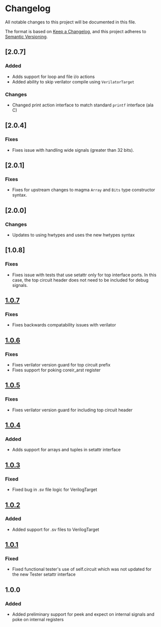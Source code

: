 # Changelog
All notable changes to this project will be documented in this file.

The format is based on [Keep a Changelog](https://keepachangelog.com/en/1.0.0/),
and this project adheres to [Semantic Versioning](https://semver.org/spec/v2.0.0.html).

## [2.0.7]
### Added
- Adds support for loop and file i/o actions
- Added ability to skip verilator compile using `VerilatorTarget`

### Changes
- Changed print action interface to match standard `printf` interface (ala C)


## [2.0.4]
### Fixes
- Fixes issue with handling wide signals (greater than 32 bits).

## [2.0.1]
### Fixes
- Fixes for upstream changes to magma `Array` and `Bits` type constructor
  syntax.

## [2.0.0]
### Changes
- Updates to using hwtypes and uses the new hwtypes syntax

## [1.0.8]
### Fixes
- Fixes issue with tests that use setattr only for top interface ports. In this
  case, the top circuit header does not need to be included for debug signals.

## [1.0.7]
### Fixes
- Fixes backwards compatability issues with verilator

## [1.0.6]
### Fixes
- Fixes verilator version guard for top circuit prefix
- Fixes support for poking coreir_arst register

## [1.0.5]
### Fixes
- Fixes verilator version guard for including top circuit header

## [1.0.4]
### Added
- Adds support for arrays and tuples in setattr interface

## [1.0.3]
### Fixed
- Fixed bug in .sv file logic for VerilogTarget

## [1.0.2]
### Added
- Added support for .sv files to VerilogTarget

## [1.0.1]
### Fixed
- Fixed functional tester's use of self.circuit which was not updated for the
  new Tester setattr interface

## 1.0.0
### Added
- Added preliminary support for peek and expect on internal signals and poke on
  internal registers

[Unreleased]: https://github.com/leonardt/fault/compare/v1.0.8...HEAD
[1.0.7]: https://github.com/leonardt/fault/compare/v1.0.7...v1.0.8
[1.0.7]: https://github.com/leonardt/fault/compare/v1.0.6...v1.0.7
[1.0.6]: https://github.com/leonardt/fault/compare/v1.0.5...v1.0.6
[1.0.5]: https://github.com/leonardt/fault/compare/v1.0.4...v1.0.5
[1.0.4]: https://github.com/leonardt/fault/compare/v1.0.3...v1.0.4
[1.0.3]: https://github.com/leonardt/fault/compare/v1.0.2...v1.0.3
[1.0.2]: https://github.com/leonardt/fault/compare/v1.0.1...v1.0.2
[1.0.1]: https://github.com/leonardt/fault/compare/v1.0.0...v1.0.1
